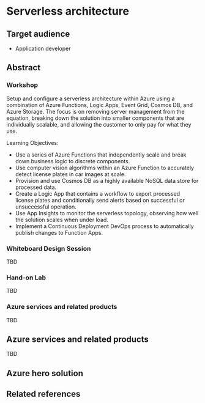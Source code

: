 # Serverless architecture

## Target audience
- Application developer

## Abstract

### Workshop

Setup and configure a serverless architecture within Azure using a combination of Azure Functions, Logic Apps, Event Grid, Cosmos DB, and Azure Storage. The focus is on removing server management from the equation, breaking down the solution into smaller components that are individually scalable, and allowing the customer to only pay for what they use.

Learning Objectives:

-   Use a series of Azure Functions that independently scale and break down business logic to discrete components.
-   Use computer vision algorithms within an Azure Function to accurately detect license plates in car images at scale.
-   Provision and use Cosmos DB as a highly available NoSQL data store for processed data.
-   Create a Logic App that contains a workflow to export processed license plates and conditionally send alerts based on successful or unsuccessful operation.
-   Use App Insights to monitor the serverless topology, observing how well the solution scales when under load.
-   Implement a Continuous Deployment DevOps process to automatically publish changes to Function Apps.

### Whiteboard Design Session
TBD

### Hand-on Lab
TBD

### Azure services and related products
TBD

## Azure services and related products
TBD

## Azure hero solution

## Related references
